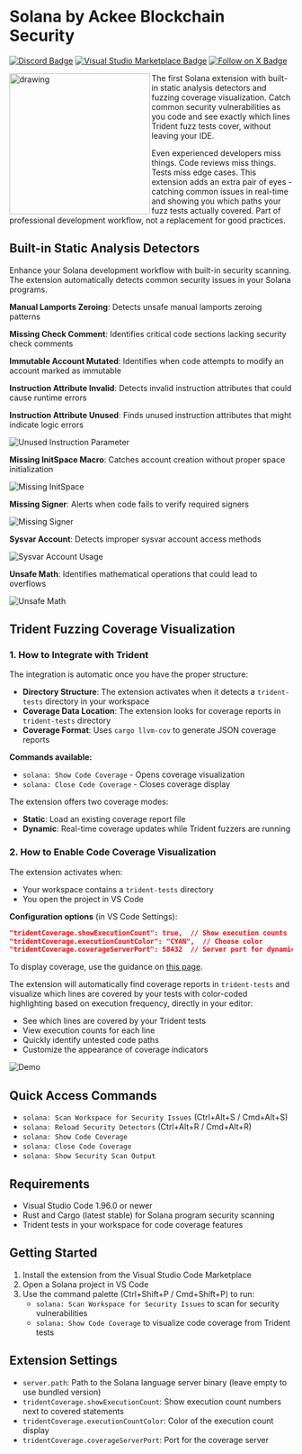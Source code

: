 # Solana by Ackee Blockchain Security

[![Discord Badge](https://img.shields.io/discord/867746290678104064?colorA=21262d&colorB=0000FF&style=flat)](https://discord.gg/x7qXXnGCsa)
[![Visual Studio Marketplace Badge](https://img.shields.io/visual-studio-marketplace/d/AckeeBlockchain.solana?colorA=21262d&colorB=0000FF&style=flat)](https://marketplace.visualstudio.com/items?itemName=AckeeBlockchain.solana)
[![Follow on X Badge](https://img.shields.io/badge/Follow%20on%20X-for%20release%20updates-0000FF?colorA=21262d&style=flat)](https://x.com/TridentSolana)

<img src="extension/assets/icon.png" align="left" alt="drawing" width="250" height="250"/>

The first Solana extension with built-in static analysis detectors and fuzzing coverage visualization. Catch common security vulnerabilities as you code and see exactly which lines Trident fuzz tests cover, without leaving your IDE.

Even experienced developers miss things. Code reviews miss things. Tests miss edge cases.
This extension adds an extra pair of eyes - catching common issues in real-time and showing you which paths your fuzz tests actually covered.
Part of professional development workflow, not a replacement for good practices.

## Built-in Static Analysis Detectors

Enhance your Solana development workflow with built-in security scanning. The extension automatically detects common security issues in your Solana programs.

**Manual Lamports Zeroing**: Detects unsafe manual lamports zeroing patterns

**Missing Check Comment**: Identifies critical code sections lacking security check comments

**Immutable Account Mutated**: Identifies when code attempts to modify an account marked as immutable

**Instruction Attribute Invalid**: Detects invalid instruction attributes that could cause runtime errors

**Instruction Attribute Unused**: Finds unused instruction attributes that might indicate logic errors

![Unused Instruction Parameter](extension/assets/unused_instruction_parameter.gif)

**Missing InitSpace Macro**: Catches account creation without proper space initialization

![Missing InitSpace](extension/assets/init_space_missing.gif)

**Missing Signer**: Alerts when code fails to verify required signers

![Missing Signer](extension/assets/missing_signer.gif)

**Sysvar Account**: Detects improper sysvar account access methods

![Sysvar Account Usage](extension/assets/sysvar_usage.gif)

**Unsafe Math**: Identifies mathematical operations that could lead to overflows

![Unsafe Math](extension/assets/uncheked_math.gif)

## Trident Fuzzing Coverage Visualization

### 1. How to Integrate with Trident

The integration is automatic once you have the proper structure:

- **Directory Structure**: The extension activates when it detects a `trident-tests` directory in your workspace
- **Coverage Data Location**: The extension looks for coverage reports in `trident-tests` directory
- **Coverage Format**: Uses `cargo llvm-cov` to generate JSON coverage reports

**Commands available:**

- `solana: Show Code Coverage` - Opens coverage visualization
- `solana: Close Code Coverage` - Closes coverage display

The extension offers two coverage modes:

- **Static**: Load an existing coverage report file
- **Dynamic**: Real-time coverage updates while Trident fuzzers are running

### 2. How to Enable Code Coverage Visualization

The extension activates when:

- Your workspace contains a `trident-tests` directory
- You open the project in VS Code

**Configuration options** (in VS Code Settings):

```json
"tridentCoverage.showExecutionCount": true,  // Show execution counts
"tridentCoverage.executionCountColor": "CYAN",  // Choose color
"tridentCoverage.coverageServerPort": 58432  // Server port for dynamic coverage
```

To display coverage, use the guidance on [this page](https://ackee.xyz/trident/docs/latest/trident-advanced/code-coverage/).

The extension will automatically find coverage reports in `trident-tests` and visualize which lines are covered by your tests with color-coded highlighting based on execution frequency, directly in your editor:

- See which lines are covered by your Trident tests
- View execution counts for each line
- Quickly identify untested code paths
- Customize the appearance of coverage indicators

![Demo](extension/assets/code-coverage.gif)

## Quick Access Commands

- `solana: Scan Workspace for Security Issues` (Ctrl+Alt+S / Cmd+Alt+S)
- `solana: Reload Security Detectors` (Ctrl+Alt+R / Cmd+Alt+R)
- `solana: Show Code Coverage`
- `solana: Close Code Coverage`
- `solana: Show Security Scan Output`

## Requirements

- Visual Studio Code 1.96.0 or newer
- Rust and Cargo (latest stable) for Solana program security scanning
- Trident tests in your workspace for code coverage features

## Getting Started

1. Install the extension from the Visual Studio Code Marketplace
2. Open a Solana project in VS Code
3. Use the command palette (Ctrl+Shift+P / Cmd+Shift+P) to run:
   - `solana: Scan Workspace for Security Issues` to scan for security vulnerabilities
   - `solana: Show Code Coverage` to visualize code coverage from Trident tests

## Extension Settings

- `server.path`: Path to the Solana language server binary (leave empty to use bundled version)
- `tridentCoverage.showExecutionCount`: Show execution count numbers next to covered statements
- `tridentCoverage.executionCountColor`: Color of the execution count display
- `tridentCoverage.coverageServerPort`: Port for the coverage server
